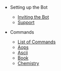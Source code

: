- Setting up the Bot
  - [Inviting the Bot](invitation.md)
  - [Support](support.md)

- Commands
  - [List of Commands](showcase.md)
  - [Aops](cog1.md)
  - [Ascii](cog2.md)
  - [Book](cog3.md)
  - [Chemistry](cog4.md)
